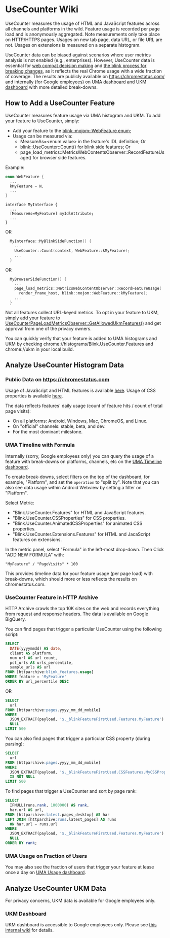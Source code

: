 # UseCounter Wiki

UseCounter measures the usage of HTML and JavaScript features across all
channels and platforms in the wild. Feature usage is recorded per page load and
is anonymously aggregated. Note measurements only take place on HTTP/HTTPS
pages. Usages on new tab page, data URL, or file URL are not. Usages on
extensions is measured on a separate histogram.

UseCounter data can be biased against scenarios where user metrics analysis is
not enabled (e.g., enterprises). However, UseCounter data is essential for
[web compat decision making](https://www.chromium.org/blink/platform-predictability/compat-tools)
and [the blink process for breaking changes](https://sites.google.com/a/chromium.org/dev/blink/removing-features), as it reflects the real Chrome usage with a wide fraction of coverage.
The results are publicly available on https://chromestatus.com/ and internally
(for Google employees) on [UMA dashboard](https://goto.google.com/uma-usecounter)
and [UKM dashboard](https://goto.google.com/ukm-usecounter) with more detailed
break-downs.


## How to Add a UseCounter Feature

UseCounter measures feature usage via UMA histogram and UKM. To add your
feature to UseCounter, simply:
+ Add your feature to the
  [blink::mojom::WebFeature enum](https://source.chromium.org/chromium/chromium/src/+/main:third_party/blink/public/mojom/use_counter/metrics/web_feature.mojom);
+ Usage can be measured via:
    * MeasureAs=\<enum value\> in the feature's IDL definition; Or
    * blink::UseCounter::Count() for blink side features; Or
    * page_load_metrics::MetricsWebContentsObserver::RecordFeatureUsage()
      for browser side features.

Example:
```c++
enum WebFeature {
  ...
  kMyFeature = N,
  ...
}
```
```
interface MyInterface {
  ...
  [MeasureAs=MyFeature] myIdlAttribute;
  ...
}
```
OR
```c++
  MyInterface::MyBlinkSideFunction() {
    ...
    UseCounter::Count(context, WebFeature::kMyFeature);
    ...
  }
```
OR
```c++
  MyBrowserSideFunction() {
    ...
    page_load_metrics::MetricsWebContentObserver::RecordFeatureUsage(
      render_frame_host, blink::mojom::WebFeature::kMyFeature);
    ...
  }
```

Not all features collect URL-keyed metrics. To opt in your feature to UKM,
simply add your feature to
[UseCounterPageLoadMetricsObserver::GetAllowedUkmFeatures()](https://cs.chromium.org/chromium/src/components/page_load_metrics/browser/observers/use_counter/ukm_features.cc)
and get approval from one of the privacy owners.

You can quickly verify that your feature is added to UMA histograms and UKM by
checking chrome://histograms/Blink.UseCounter.Features and chrome://ukm in your
local build.

## Analyze UseCounter Histogram Data

### Public Data on https://chromestatus.com

Usage of JavaScript and HTML features is available
[here](https://chromestatus.com/metrics/feature/popularity).
Usage of CSS properties is available
[here](https://chromestatus.com/metrics/css/popularity).

The data reflects features' daily usage (count of feature hits / count of total
page visits):
+ On all platforms: Android, Windows, Mac, ChromeOS, and Linux.
+ On "official" channels: stable, beta, and dev.
+ For the most dominant milestone.


### UMA Timeline with Formula

Internally (sorry, Google employees only) you can query the usage of a feature
with break-downs on platforms, channels, etc on the
[UMA Timeline dashboard](https://goto.google.com/uma-usecounter).

To create break-downs, select filters on the top of the dashboard, for example,
"Platform", and set the `operation` to "split by". Note that you can also see
data usage within Android Webview by setting a filter on "Platform".

Select Metric:
+ "Blink.UseCounter.Features" for HTML and JavaScript features.
+ "Blink.UseCounter.CSSProperties" for CSS properties.
+ "Blink.UseCounter.AnimatedCSSProperties" for animated CSS properties.
+ "Blink.UseCounter.Extensions.Features" for HTML and JacaScript features on
  extensions.

In the metric panel, select "Formula" in the left-most drop-down. Then Click
"ADD NEW FORMULA" with:
```
"MyFeature" / "PageVisits" * 100
```

This provides timeline data for your feature usage (per page load) with
break-downs, which should more or less reflects the results on chromestatus.com.


### UseCounter Feature in HTTP Archive

HTTP Archive crawls the top 10K sites on the web and records everything from
request and response headers. The data is available on Google BigQuery.

You can find pages that trigger a particular UseCounter using the following
script:

```sql
SELECT
  DATE(yyyymmdd) AS date,
  client AS platform,
  num_url AS url_count,
  pct_urls AS urls_percentile,
  sample_urls AS url
FROM [httparchive:blink_features.usage]
WHERE feature = 'MyFeature'
ORDER BY url_percentile DESC
```
OR

```sql
SELECT
  url
FROM [httparchive:pages.yyyy_mm_dd_mobile]
WHERE
  JSON_EXTRACT(payload, '$._blinkFeatureFirstUsed.Features.MyFeature') IS NOT
  NULL
LIMIT 500
```

You can also find pages that trigger a particular CSS property (during parsing):

```sql
SELECT
  url
FROM [httparchive:pages.yyyy_mm_dd_mobile]
WHERE
  JSON_EXTRACT(payload, '$._blinkFeatureFirstUsed.CSSFeatures.MyCSSProperty')
  IS NOT NULL
LIMIT 500
```

To find pages that trigger a UseCounter and sort by page rank:

```sql
SELECT
  IFNULL(runs.rank, 1000000) AS rank,
  har.url AS url,
FROM [httparchive:latest.pages_desktop] AS har
LEFT JOIN [httparchive:runs.latest_pages] AS runs
  ON har.url = runs.url
WHERE
  JSON_EXTRACT(payload, '$._blinkFeatureFirstUsed.Features.MyFeature') IS NOT
  NULL
ORDER BY rank;
```


### UMA Usage on Fraction of Users
You may also see the fraction of users that trigger your feature at lease once a
day on [UMA Usage dashboard](https://goto.google.com/uma-usecounter-peruser).


## Analyze UseCounter UKM Data
For privacy concerns, UKM data is available for Google employees only.

### UKM Dashboard
UKM dashboard is accessible to Google employees only. Please see [this internal
wiki](https://goto.google.com/usecounter-ukm-wiki) for details.
